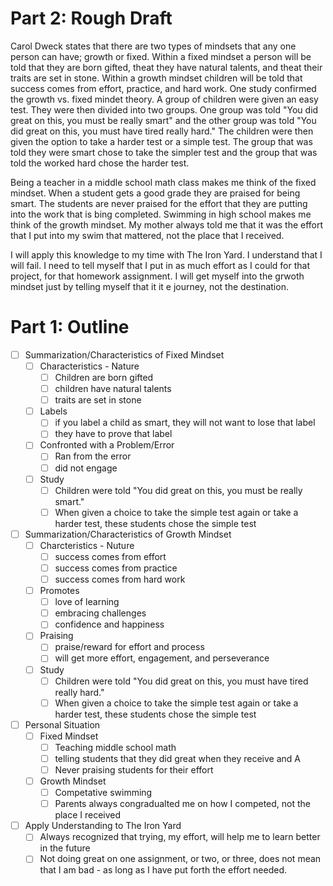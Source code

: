 # Part 2: Rough Draft

Carol Dweck states that there are two types of mindsets that any one person can have; growth or fixed. Within a fixed mindset a person will be told that they are born gifted, theat they have natural talents, and theat their traits are set in stone. Within a growth mindset children will be told that success comes from effort, practice, and hard work. One study confirmed the growth vs. fixed mindet theory. A group of children were given an easy test. They were then divided into two groups. One group was told "You did great on this, you must be really smart" and the other group was told "You did great on this, you must have tired really hard." The children were then given the option to take a harder test or a simple test. The group that was told they were smart chose to take the simpler test and the group that was told the worked hard chose the harder test. 

Being a teacher in a middle school math class makes me think of the fixed mindset. When a student gets a good grade they are praised for being smart. The students are never praised for the effort that they are putting into the work that is bing completed. Swimming in high school makes me think of the growth mindset. My mother always told me that it was the effort that I put into my swim that mattered, not the place that I received. 

I will apply this knowledge to my time with The Iron Yard. I understand that I will fail. I need to tell myself that I put in as much effort as I could for that project, for that homework assignment. I will get myself into the grwoth mindset just by telling myself that it it e journey, not the destination. 

# Part 1: Outline
* [ ] Summarization/Characteristics of Fixed Mindset
  * [ ] Characteristics - Nature
    * [ ] Children are born gifted
    * [ ] children have natural talents
    * [ ] traits are set in stone
  * [ ] Labels
    * [ ] if you label a child as smart, they will not want to lose that label
    * [ ] they have to prove that label
  * [ ] Confronted with a Problem/Error
    * [ ] Ran from the error
    * [ ] did not engage
  * [ ] Study
    * [ ] Children were told "You did great on this, you must be really smart."
    * [ ] When given a choice to take the simple test again or take a harder test, these students chose the simple test

* [ ] Summarization/Characteristics of Growth Mindset
  *  [ ] Charcteristics - Nuture
    * [ ] success comes from effort
    * [ ] success comes from practice
    * [ ] success comes from hard work
  * [ ] Promotes
    * [ ] love of learning
    * [ ] embracing challenges
    * [ ] confidence and happiness
  * [ ] Praising
    * [ ] praise/reward for effort and process
    * [ ] will get more effort, engagement, and perseverance
  * [ ] Study
    * [ ] Children were told "You did great on this, you must have tired really hard."
    * [ ] When given a choice to take the simple test again or take a harder test, these students chose the simple test
    
* [ ] Personal Situation
  * [ ] Fixed Mindset
    * [ ] Teaching middle school math
    * [ ] telling students that they did great when they receive and A
    * [ ] Never praising students for their effort
  * [ ] Growth Mindset
    * [ ] Competative swimming
    * [ ] Parents always congradualted me on how I competed, not the place I received
    
* [ ] Apply Understanding to The Iron Yard
  * [ ] Always recognized that trying, my effort, will help me to learn better in the future
  * [ ] Not doing great on one assignment, or two, or three, does not mean that I am bad - as long as I have put forth the effort needed. 

